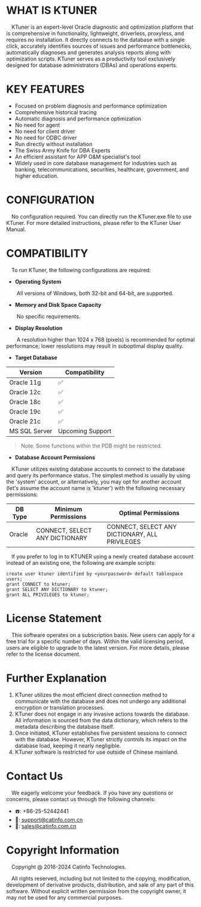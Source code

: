 # WHAT IS KTUNER

&ensp;&ensp;KTuner is an expert-level Oracle diagnostic and optimization platform that is comprehensive in functionality, lightweight, driverless, proxyless, and requires no installation. It directly connects to the database with a single click, accurately identifies sources of issues and performance bottlenecks, automatically diagnoses and generates analysis reports along with optimization scripts. KTuner serves as a productivity tool exclusively designed for database administrators (DBAs) and operations experts.

# KEY FEATURES

- Focused on problem diagnosis and performance optimization
- Comprehensive historical tracing
- Automatic diagnosis and performance optimization
- No need for agent
- No need for client driver
- No need for ODBC driver
- Run directly without installation
- The Swiss Army Knife for DBA Experts
- An efficient assistant for APP O&M specialist's tool
- Widely used in core database management for industries such as banking, telecommunications, securities, healthcare, government, and higher education.

# CONFIGURATION

&ensp;&ensp;No configuration required. You can directly run the KTuner.exe file to use KTuner. For more detailed instructions, please refer to the KTuner User Manual.

# COMPATIBILITY

&ensp;&ensp;To run KTuner, the following configurations are required:

- **Operating System**

&ensp;&ensp;&ensp;&ensp;All versions of Windows, both 32-bit and 64-bit, are supported.

- **Memory and Disk Space Capacity**

&ensp;&ensp;&ensp;&ensp;No specific requirements.

- **Display Resolution**

&ensp;&ensp;&ensp;&ensp;A resolution higher than 1024 x 768 (pixels) is recommended for optimal performance; lower resolutions may result in suboptimal display quality.

- **Target Database**

| Version      | Compatibility    |
| ------------ | ---------------- |
| Oracle 11g   | ✅                |
| Oracle 12c   | ✅                |
| Oracle 18c   | ✅                |
| Oracle 19c   | ✅                |
| Oracle 21c   | ✅                |
| MS SQL Server | Upcoming Support |

> Note: Some functions within the PDB might be restricted.
- **Database Account Permissions**

&ensp;&ensp;KTuner utilizes existing database accounts to connect to the database and query its performance status. The simplest method is usually by using the 'system' account, or alternatively, you may opt for another account (let's assume the account name is 'ktuner') with the following necessary permissions:

| DB Type | Minimum Permissions            | Optimal Permissions                            |
| ------- | ------------------------------ | ---------------------------------------------- |
| Oracle  | CONNECT, SELECT ANY DICTIONARY | CONNECT, SELECT ANY DICTIONARY, ALL PRIVILEGES |

&ensp;&ensp;If you prefer to log in to KTUNER using a newly created database account instead of an existing one, the following are example scripts:
 
    create user ktuner identified by <yourpassword> default tablespace users;
    grant CONNECT to ktuner;
    grant SELECT ANY DICTIONARY to ktuner;
    grant ALL PRIVILEGES to ktuner;

# License Statement

&ensp;&ensp;This software operates on a subscription basis. New users can apply for a free trial for a specific number of days. Within the valid licensing period, users are eligible to upgrade to the latest version. For more details, please refer to the license document.

# Further Explanation

1. KTuner utilizes the most efficient direct connection method to communicate with the database and does not undergo any additional encryption or translation processes.
2. KTuner does not engage in any invasive actions towards the database. All information is sourced from the data dictionary, which refers to the metadata describing the database itself.
3. Once initiated, KTuner establishes five persistent sessions to connect with the database. However, KTuner strictly controls its impact on the database load, keeping it nearly negligible.
4. KTuner software is restricted for use outside of  Chinese mainland.

# Contact Us

&ensp;&ensp;We eagerly welcome your feedback. If you have any questions or concerns, please contact us through the following channels:

- ☎️: +86-25-52442441
- 📮: support@catinfo.com.cn
- 📮: sales@catinfo.com.cn

# Copyright Information

&ensp;&ensp;Copyright @ 2016-2024 Catinfo Technologies. 

&ensp;&ensp;All rights reserved, including but not limited to the copying, modification, development of derivative products, distribution, and sale of any part of this software. Without explicit written permission from the copyright owner, it may not be used for any commercial purposes.
